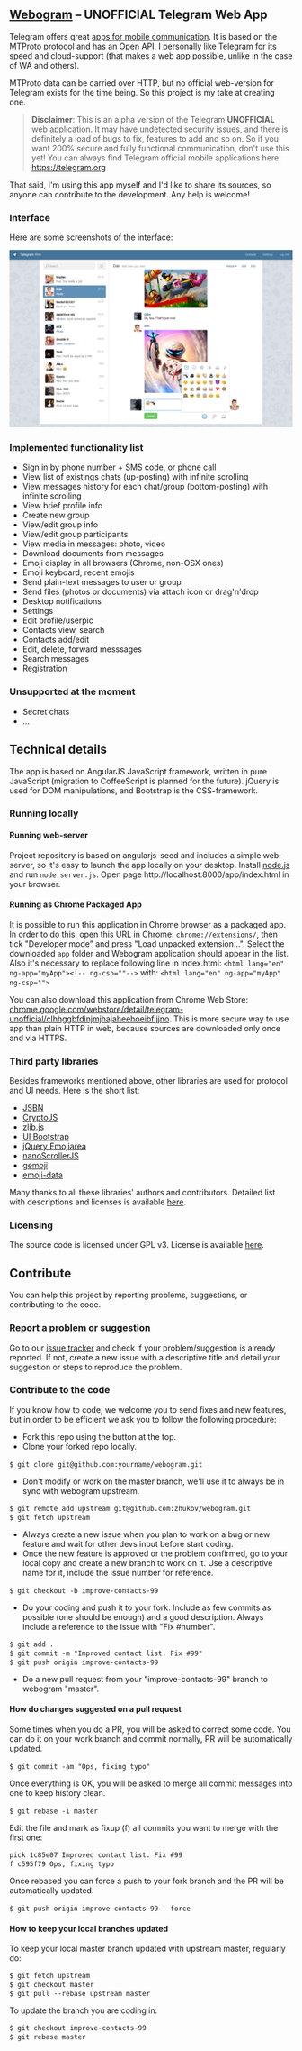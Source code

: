 ## [Webogram](http://zhukov.github.io/webogram) – UNOFFICIAL Telegram Web App

Telegram offers great [apps for mobile communication](https://www.telegram.org). It is based on the [MTProto protocol](https://core.telegram.org/mtproto) and has an [Open API](http://core.telegram.org/api). I personally like Telegram for its speed and cloud-support (that makes a web app possible, unlike in the case of WA and others).

MTProto data can be carried over HTTP, but no official web-version for Telegram exists for the time being. So this project is my take at creating one.


> **Disclaimer**:
> This is an alpha version of the Telegram **UNOFFICIAL** web application. It may have undetected security issues, and there is definitely a load of bugs to fix, features to add and so on. So if you want 200% secure and fully functional communication, don't use this yet! You can always find Telegram official mobile applications here: https://telegram.org

That said, I'm using this app myself and I'd like to share its sources, so anyone can contribute to the development. Any help is welcome!


### Interface


Here are some screenshots of the interface:

![Sample screenshot 1](/app/img/screenshot1.png)


### Implemented functionality list

* Sign in by phone number + SMS code, or phone call
* View list of existings chats (up-posting) with infinite scrolling
* View messages history for each chat/group (bottom-posting) with infinite scrolling
* View brief profile info
* Create new group
* View/edit group info
* View/edit group participants
* View media in messages: photo, video
* Download documents from messages
* Emoji display in all browsers (Chrome, non-OSX ones)
* Emoji keyboard, recent emojis
* Send plain-text messages to user or group
* Send files (photos or documents) via attach icon or drag'n'drop
* Desktop notifications
* Settings
* Edit profile/userpic
* Contacts view, search
* Contacts add/edit
* Edit, delete, forward messsages
* Search messages
* Registration


### Unsupported at the moment

* Secret chats
* ...


## Technical details

The app is based on AngularJS JavaScript framework, written in pure JavaScript (migration to CoffeeScript is planned for the future). jQuery is used for DOM manipulations, and Bootstrap is the CSS-framework.


### Running locally


#### Running web-server

Project repository is based on angularjs-seed and includes a simple web-server, so it's easy to launch the app locally on your desktop.
Install [node.js](http://nodejs.org/) and run `node server.js`. Open page http://localhost:8000/app/index.html in your browser.

#### Running as Chrome Packaged App

It is possible to run this application in Chrome browser as a packaged app. In order to do this, open this URL in Chrome: `chrome://extensions/`, then tick "Developer mode" and press "Load unpacked extension...". Select the downloaded `app` folder and Webogram application should appear in the list.
Also it's necessary to replace following line in index.html:
```<html lang="en" ng-app="myApp"><!-- ng-csp=""-->```
with:
```<html lang="en" ng-app="myApp" ng-csp="">```


You can also download this application from Chrome Web Store: [chrome.google.com/webstore/detail/telegram-unofficial/clhhggbfdinjmjhajaheehoeibfljjno](https://chrome.google.com/webstore/detail/telegram-unofficial/clhhggbfdinjmjhajaheehoeibfljjno). This is more secure way to use app than plain HTTP in web, because sources are downloaded only once and via HTTPS.


### Third party libraries

Besides frameworks mentioned above, other libraries are used for protocol and UI needs. Here is the short list:

* [JSBN](http://www-cs-students.stanford.edu/~tjw/jsbn/)
* [CryptoJS](https://code.google.com/p/crypto-js/)
* [zlib.js](https://github.com/imaya/zlib.js)
* [UI Bootstrap](http://angular-ui.github.io/bootstrap/)
* [jQuery Emojiarea](https://github.com/diy/jquery-emojiarea)
* [nanoScrollerJS](https://github.com/jamesflorentino/nanoScrollerJS)
* [gemoji](https://github.com/github/gemoji)
* [emoji-data](https://github.com/iamcal/emoji-data)

Many thanks to all these libraries' authors and contributors. Detailed list with descriptions and licenses is available [here](/app/vendor).


### Licensing

The source code is licensed under GPL v3. License is available [here](/LICENSE).

## Contribute

You can help this project by reporting problems, suggestions, or contributing to the code.

### Report a problem or suggestion

Go to our [issue tracker](https://github.com/zhukov/webogram/issues) and check if your problem/suggestion is already reported. If not, create a new issue with a descriptive title and detail your suggestion or steps to reproduce the problem.

### Contribute to the code

If you know how to code, we welcome you to send fixes and new features, but in order to be efficient we ask you to follow the following procedure:

* Fork this repo using the button at the top.
* Clone your forked repo locally.

``$ git clone git@github.com:yourname/webogram.git``

* Don't modify or work on the master branch, we'll use it to always be in sync with webogram upstream.

```
$ git remote add upstream git@github.com:zhukov/webogram.git
$ git fetch upstream
```

* Always create a new issue when you plan to work on a bug or new feature and wait for other devs input before start coding.
* Once the new feature is approved or the problem confirmed, go to your local copy and create a new branch to work on it. Use a descriptive name for it, include the issue number for reference.

``$ git checkout -b improve-contacts-99``

* Do your coding and push it to your fork. Include as few commits as possible (one should be enough) and a good description. Always include a reference to the issue with "Fix #number".

```
$ git add .
$ git commit -m "Improved contact list. Fix #99"
$ git push origin improve-contacts-99
```

* Do a new pull request from your "improve-contacts-99" branch to webogram "master".

#### How do changes suggested on a pull request

Some times when you do a PR, you will be asked to correct some code. You can do it on your work branch and commit normally, PR will be automatically updated.

``$ git commit -am "Ops, fixing typo"``

Once everything is OK, you will be asked to merge all commit messages into one to keep history clean.

``$ git rebase -i master``

Edit the file and mark as fixup (f) all commits you want to merge with the first one:

```
pick 1c85e07 Improved contact list. Fix #99
f c595f79 Ops, fixing typo
```

Once rebased you can force a push to your fork branch and the PR will be automatically updated.

``$ git push origin improve-contacts-99 --force``

#### How to keep your local branches updated

To keep your local master branch updated with upstream master, regularly do:

```
$ git fetch upstream
$ git checkout master
$ git pull --rebase upstream master
```

To update the branch you are coding in:

```
$ git checkout improve-contacts-99
$ git rebase master
```
